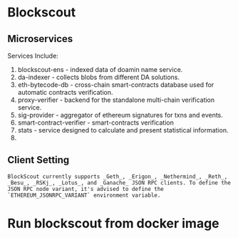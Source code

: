 # Blockscout

## Microservices

Services Include:

1. blockscout-ens - indexed data of doamin name service.
2. da-indexer - collects blobs from different DA solutions.
3. eth-bytecode-db - cross-chain smart-contracts database used for automatic contracts verification.
4. proxy-verifier - backend for the standalone multi-chain verification service.
5. sig-provider - aggregator of ethereum signatures for txns and events.
6. smart-contract-verifier - smart-contracts verification
7. stats - service designed to calculate and present statistical information.
8.

## Client Setting

    BlockScout currently supports _Geth_, _Erigon_, _Nethermind_, _Reth_, _Besu_, _RSKj_, _Lotus_, and _Ganache_ JSON RPC clients. To define the JSON RPC node variant, it's advised to define the `ETHEREUM_JSONRPC_VARIANT` environment variable.

# Run blockscout from docker image

```bash

```
